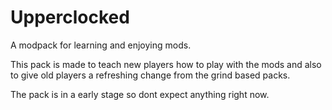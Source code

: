 # Upperclocked
A modpack for learning and enjoying mods.

This pack is made to teach new players how to play with the mods and also to give old players a refreshing change from the grind based packs.

The pack is in a early stage so dont expect anything right now.
